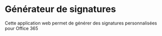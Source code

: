 # Générateur de signatures

Cette application web permet de générer des signatures personnalisées pour Office 365

